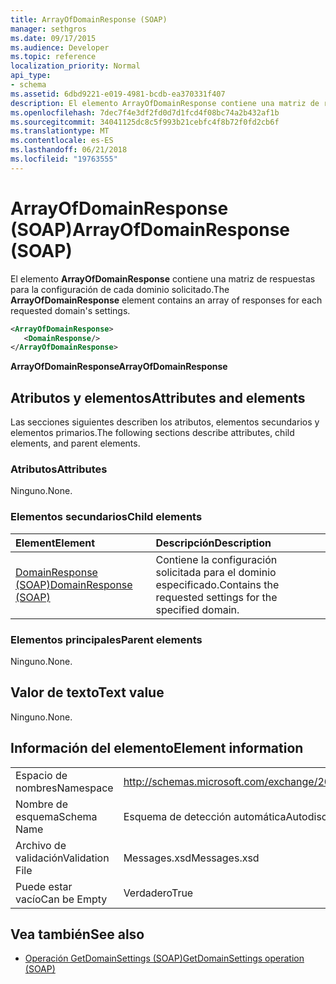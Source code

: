 ```yaml
---
title: ArrayOfDomainResponse (SOAP)
manager: sethgros
ms.date: 09/17/2015
ms.audience: Developer
ms.topic: reference
localization_priority: Normal
api_type:
- schema
ms.assetid: 6dbd9221-e019-4981-bcdb-ea370331f407
description: El elemento ArrayOfDomainResponse contiene una matriz de respuestas para la configuración de cada dominio solicitado.
ms.openlocfilehash: 7dec7f4e3df2fd0d7d1fcd4f08bc74a2b432af1b
ms.sourcegitcommit: 34041125dc8c5f993b21cebfc4f8b72f0fd2cb6f
ms.translationtype: MT
ms.contentlocale: es-ES
ms.lasthandoff: 06/21/2018
ms.locfileid: "19763555"
---
```

# <a name="arrayofdomainresponse-soap"></a><span data-ttu-id="0f0a4-103">ArrayOfDomainResponse (SOAP)</span><span class="sxs-lookup"><span data-stu-id="0f0a4-103">ArrayOfDomainResponse (SOAP)</span></span>

<span data-ttu-id="0f0a4-104">El elemento **ArrayOfDomainResponse** contiene una matriz de respuestas para la configuración de cada dominio solicitado.</span><span class="sxs-lookup"><span data-stu-id="0f0a4-104">The **ArrayOfDomainResponse** element contains an array of responses for each requested domain's settings.</span></span> 
  
```XML
<ArrayOfDomainResponse>
   <DomainResponse/>
</ArrayOfDomainResponse>
```

 <span data-ttu-id="0f0a4-105">**ArrayOfDomainResponse**</span><span class="sxs-lookup"><span data-stu-id="0f0a4-105">**ArrayOfDomainResponse**</span></span>
## <a name="attributes-and-elements"></a><span data-ttu-id="0f0a4-106">Atributos y elementos</span><span class="sxs-lookup"><span data-stu-id="0f0a4-106">Attributes and elements</span></span>

<span data-ttu-id="0f0a4-107">Las secciones siguientes describen los atributos, elementos secundarios y elementos primarios.</span><span class="sxs-lookup"><span data-stu-id="0f0a4-107">The following sections describe attributes, child elements, and parent elements.</span></span>
  
### <a name="attributes"></a><span data-ttu-id="0f0a4-108">Atributos</span><span class="sxs-lookup"><span data-stu-id="0f0a4-108">Attributes</span></span>

<span data-ttu-id="0f0a4-109">Ninguno.</span><span class="sxs-lookup"><span data-stu-id="0f0a4-109">None.</span></span>
  
### <a name="child-elements"></a><span data-ttu-id="0f0a4-110">Elementos secundarios</span><span class="sxs-lookup"><span data-stu-id="0f0a4-110">Child elements</span></span>

|<span data-ttu-id="0f0a4-111">**Element**</span><span class="sxs-lookup"><span data-stu-id="0f0a4-111">**Element**</span></span>|<span data-ttu-id="0f0a4-112">**Descripción**</span><span class="sxs-lookup"><span data-stu-id="0f0a4-112">**Description**</span></span>|
|:-----|:-----|
|[<span data-ttu-id="0f0a4-113">DomainResponse (SOAP)</span><span class="sxs-lookup"><span data-stu-id="0f0a4-113">DomainResponse (SOAP)</span></span>](domainresponse-soap.md) <br/> |<span data-ttu-id="0f0a4-114">Contiene la configuración solicitada para el dominio especificado.</span><span class="sxs-lookup"><span data-stu-id="0f0a4-114">Contains the requested settings for the specified domain.</span></span>  <br/> |
   
### <a name="parent-elements"></a><span data-ttu-id="0f0a4-115">Elementos principales</span><span class="sxs-lookup"><span data-stu-id="0f0a4-115">Parent elements</span></span>

<span data-ttu-id="0f0a4-116">Ninguno.</span><span class="sxs-lookup"><span data-stu-id="0f0a4-116">None.</span></span>
  
## <a name="text-value"></a><span data-ttu-id="0f0a4-117">Valor de texto</span><span class="sxs-lookup"><span data-stu-id="0f0a4-117">Text value</span></span>

<span data-ttu-id="0f0a4-118">Ninguno.</span><span class="sxs-lookup"><span data-stu-id="0f0a4-118">None.</span></span>
  
## <a name="element-information"></a><span data-ttu-id="0f0a4-119">Información del elemento</span><span class="sxs-lookup"><span data-stu-id="0f0a4-119">Element information</span></span>

|||
|:-----|:-----|
|<span data-ttu-id="0f0a4-120">Espacio de nombres</span><span class="sxs-lookup"><span data-stu-id="0f0a4-120">Namespace</span></span>  <br/> |http://schemas.microsoft.com/exchange/2010/Autodiscover  <br/> |
|<span data-ttu-id="0f0a4-121">Nombre de esquema</span><span class="sxs-lookup"><span data-stu-id="0f0a4-121">Schema Name</span></span>  <br/> |<span data-ttu-id="0f0a4-122">Esquema de detección automática</span><span class="sxs-lookup"><span data-stu-id="0f0a4-122">Autodiscover schema</span></span>  <br/> |
|<span data-ttu-id="0f0a4-123">Archivo de validación</span><span class="sxs-lookup"><span data-stu-id="0f0a4-123">Validation File</span></span>  <br/> |<span data-ttu-id="0f0a4-124">Messages.xsd</span><span class="sxs-lookup"><span data-stu-id="0f0a4-124">Messages.xsd</span></span>  <br/> |
|<span data-ttu-id="0f0a4-125">Puede estar vacío</span><span class="sxs-lookup"><span data-stu-id="0f0a4-125">Can be Empty</span></span>  <br/> |<span data-ttu-id="0f0a4-126">Verdadero</span><span class="sxs-lookup"><span data-stu-id="0f0a4-126">True</span></span>  <br/> |
   
## <a name="see-also"></a><span data-ttu-id="0f0a4-127">Vea también</span><span class="sxs-lookup"><span data-stu-id="0f0a4-127">See also</span></span>

- [<span data-ttu-id="0f0a4-128">Operación GetDomainSettings (SOAP)</span><span class="sxs-lookup"><span data-stu-id="0f0a4-128">GetDomainSettings operation (SOAP)</span></span>](getdomainsettings-operation-soap.md)

